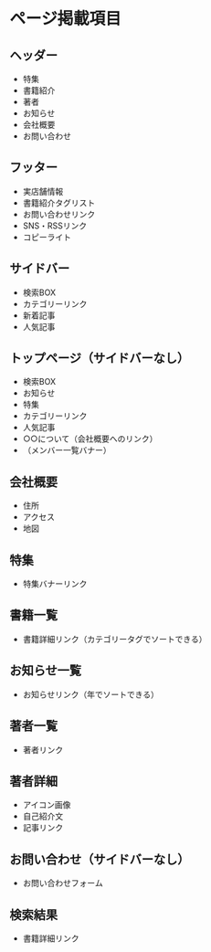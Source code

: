# ページ掲載項目

## ヘッダー
- 特集
- 書籍紹介
- 著者
- お知らせ
- 会社概要
- お問い合わせ

## フッター
- 実店舗情報
- 書籍紹介タグリスト
- お問い合わせリンク
- SNS・RSSリンク
- コピーライト

## サイドバー
- 検索BOX
- カテゴリーリンク
- 新着記事
- 人気記事

## トップページ（サイドバーなし）
- 検索BOX
- お知らせ
- 特集
- カテゴリーリンク
- 人気記事
- ○○について（会社概要へのリンク）
- （メンバー一覧バナー）

## 会社概要
- 住所
- アクセス
- 地図

## 特集
- 特集バナーリンク

## 書籍一覧
- 書籍詳細リンク（カテゴリータグでソートできる）

## お知らせ一覧
- お知らせリンク（年でソートできる）

## 著者一覧
- 著者リンク

## 著者詳細
- アイコン画像
- 自己紹介文
- 記事リンク

## お問い合わせ（サイドバーなし）
- お問い合わせフォーム

## 検索結果
- 書籍詳細リンク
